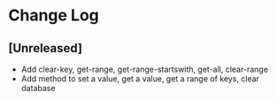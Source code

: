 # Change Log

## [Unreleased]

- Add clear-key, get-range, get-range-startswith, get-all, clear-range
- Add method to set a value, get a value, get a range of keys, clear database
